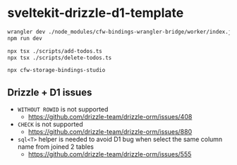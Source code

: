 # sveltekit-drizzle-d1-template

```sh
wrangler dev ./node_modules/cfw-bindings-wrangler-bridge/worker/index.js
npm run dev

npx tsx ./scripts/add-todos.ts
npx tsx ./scripts/delete-todos.ts

npx cfw-storage-bindings-studio
```

## Drizzle + D1 issues

- `WITHOUT ROWID` is not supported
  - https://github.com/drizzle-team/drizzle-orm/issues/408
- `CHECK` is not supported
  - https://github.com/drizzle-team/drizzle-orm/issues/880
- `sql<T>` helper is needed to avoid D1 bug when select the same column name from joined 2 tables
  - https://github.com/drizzle-team/drizzle-orm/issues/555
